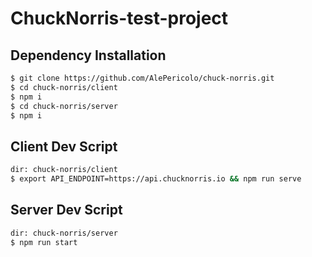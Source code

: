 # ChuckNorris-test-project

## Dependency Installation

```sh
$ git clone https://github.com/AlePericolo/chuck-norris.git
$ cd chuck-norris/client
$ npm i
$ cd chuck-norris/server
$ npm i
```
## Client Dev Script

```sh
dir: chuck-norris/client
$ export API_ENDPOINT=https://api.chucknorris.io && npm run serve
```

## Server Dev Script

```sh
dir: chuck-norris/server
$ npm run start
```